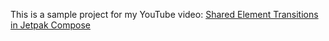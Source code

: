 This is a sample project for my YouTube video: [Shared Element Transitions in Jetpak Compose](https://youtu.be/bbSQ3pvrHLk)
